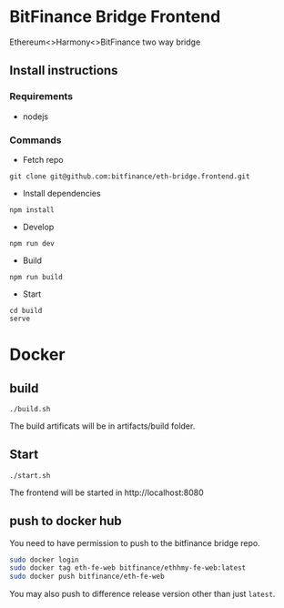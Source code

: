 # BitFinance Bridge Frontend
Ethereum<>Harmony<>BitFinance two way bridge



## Install instructions

### Requirements 

* nodejs 

### Commands

* Fetch repo 

```
git clone git@github.com:bitfinance/eth-bridge.frontend.git
```

* Install dependencies

```
npm install
```

* Develop

```
npm run dev
```

* Build

```
npm run build
```

* Start

```
cd build 
serve
```

# Docker

## build
```
./build.sh
```

The build artificats will be in artifacts/build folder.

## Start
```
./start.sh
```
The frontend will be started in http://localhost:8080

## push to docker hub
You need to have permission to push to the bitfinance bridge repo.

```bash
sudo docker login
sudo docker tag eth-fe-web bitfinance/ethhmy-fe-web:latest
sudo docker push bitfinance/eth-fe-web
```

You may also push to difference release version other than just `latest`.

